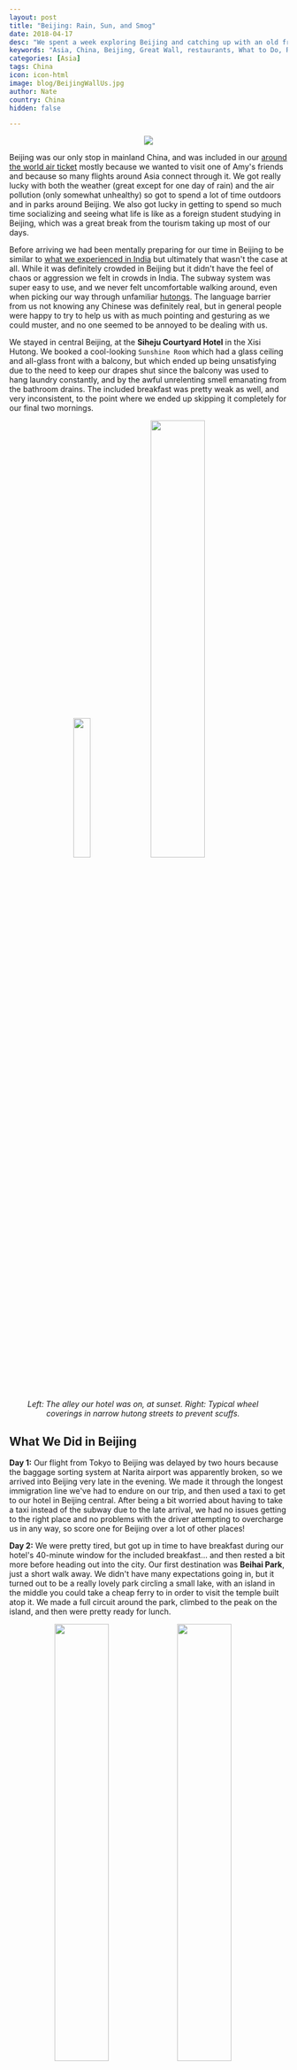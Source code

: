 ```yaml
---
layout: post
title: "Beijing: Rain, Sun, and Smog"
date: 2018-04-17
desc: "We spent a week exploring Beijing and catching up with an old friend. Maybe we were just prepared for the worst, but it was surprisingly easy and comfortable to get around, and we had plenty of good food."
keywords: "Asia, China, Beijing, Great Wall, restaurants, What to Do, RTW"
categories: [Asia]
tags: China
icon: icon-html
image: blog/BeijingWallUs.jpg
author: Nate
country: China
hidden: false

---
```


<div style="text-align: center;"><a href="/static/assets/img/blog/BeijingWallPANO.jpg" target="_blank"><img src="/static/assets/img/blog/BeijingWallPANO.jpg" style="max-width: calc(95% - 20px);"></a></div><p></p> 

Beijing was our only stop in mainland China, and was included in our [around the world air ticket](http://site.awellchartedpath.com/blog/2017/08/RTW-Overview/) mostly because we wanted to visit one of Amy's friends and because so many flights around Asia connect through it. We got really lucky with both the weather (great except for one day of rain) and the air pollution (only somewhat unhealthy) so got to spend a lot of time outdoors and in parks around Beijing. We also got lucky in getting to spend so much time socializing and seeing what life is like as a foreign student studying in Beijing, which was a great break from the tourism taking up most of our days.

Before arriving we had been mentally preparing for our time in Beijing to be similar to [what we experienced in India](http://site.awellchartedpath.com/blog/2018/03/new-delhi/) but ultimately that wasn't the case at all. While it was definitely crowded in Beijing but it didn't have the feel of chaos or aggression we felt in crowds in India. The subway system was super easy to use, and we never felt uncomfortable walking around, even when picking our way through unfamiliar [hutongs](https://en.wikipedia.org/wiki/Hutong). The language barrier from us not knowing any Chinese was definitely real, but in general people were happy to try to help us with as much pointing and gesturing as we could muster, and no one seemed to be annoyed to be dealing with us.

We stayed in central Beijing, at the **Siheju Courtyard Hotel** in the Xisi Hutong. We booked a cool-looking `Sunshine Room` which had a glass ceiling and all-glass front with a balcony, but which ended up being unsatisfying due to the need to keep our drapes shut since the balcony was used to hang laundry constantly, and by the awful unrelenting smell emanating from the bathroom drains. The included breakfast was pretty weak as well, and very inconsistent, to the point where we ended up skipping it completely for our final two mornings.

<div style="text-align: center; max-width: calc(100% - 20px);"><a href="/static/assets/img/blog/BeijingOurStreet.jpg" target="_blank"><img src="/static/assets/img/blog/BeijingOurStreet.jpg" width="25.4%"></a> <a href="/static/assets/img/blog/BeijingHutongWheels.jpg" target="_blank"><img src="/static/assets/img/blog/BeijingHutongWheels.jpg" width="45%"></a><p><i>Left: The alley our hotel was on, at sunset. Right: Typical wheel coverings in narrow hutong streets to prevent scuffs.</i></p></div><p></p>

## <i class="fa fa-check-square" aria-hidden="true" style="color:#2495C4;"></i> What We Did in Beijing

**Day 1:** Our flight from Tokyo to Beijing was delayed by two hours because the baggage sorting system at Narita airport was apparently broken, so we arrived into Beijing very late in the evening. We made it through the longest immigration line we've had to endure on our trip, and then used a taxi to get to our hotel in Beijing central. After being a bit worried about having to take a taxi instead of the subway due to the late arrival, we had no issues getting to the right place and no problems with the driver attempting to overcharge us in any way, so score one for Beijing over a lot of other places!

**Day 2:** We were pretty tired, but got up in time to have breakfast during our hotel's 40-minute window for the included breakfast... and then rested a bit more before heading out into the city. Our first destination was **Beihai Park**, just a short walk away. We didn't have many expectations going in, but it turned out to be a really lovely park circling a small lake, with an island in the middle you could take a cheap ferry to in order to visit the temple built atop it. We made a full circuit around the park, climbed to the peak on the island, and then were pretty ready for lunch.

<div style="text-align: center; max-width: calc(100% - 20px);"><a href="/static/assets/img/blog/BeijingParkCherrys.jpg" target="_blank"><img src="/static/assets/img/blog/BeijingParkCherrys.jpg" width="45%"></a> <a href="/static/assets/img/blog/BeijingParkBridge.jpg" target="_blank"><img src="/static/assets/img/blog/BeijingParkBridge.jpg" width="45%"></a><p><i>Beihai Park</i></p></div><p></p>

We were in serious need of a nap, so we got some food at **Qing-Feng Steamed Buns**, a cheap and ubiquitous chain throughout Beijing. We lucked out that they had an English menu for us to order off of, but after ordering we realized that everyone else there had gotten soup, while we got various steamed buns. So, we may have missed the mark with our order. Oh well! We also stopped at a bakery a couple doors down to stock up on snacks for when we got hungry out adventuring.

In the evening, with a bit more energy, we went out for another walk and went to the **Shichaihai** area, just north of the park we'd been at earlier in the day. It took us a bit to find the promised restaurants and bars, all of which  are on the east side of the lake, and once we got there we were a bit overwhelmed both by how crowded everything was and how little english there was. We wandered through the area a bit before deciding to press on and go to **Mr. Shi's Dumplings**, a restaurant that a lot of other travelers have recommended. We found it in Doujiao Hutong after walking past it once without noticing it, and had some good food, including a fried banana and chocolate dumpling that was very different than everything else we had in Beijing. It was unfortunately a bit more expensive than we were expecting, and we ended up spending nearly 30 USD on dinner for the two of us, after spending just 6 USD total on lunch.

<div style="text-align: center; max-width: calc(100% - 20px);"><a href="/static/assets/img/blog/BeijingSteamedDumplings.jpg" target="_blank"><img src="/static/assets/img/blog/BeijingSteamedDumplings.jpg" width="45%"></a> <a href="/static/assets/img/blog/BeijingPekingDuck.jpg" target="_blank"><img src="/static/assets/img/blog/BeijingPekingDuck.jpg" width="25.4%"></a><p><i>Left: Buns at Qing-Feng. Right: Peking Duck at Siji Minfu.</i></p></div><p></p>

**Day 3:** While we've had really good luck on weather generally, both on our entire trip and in Beijing itself, this was the exception and it rained hard all day. After spending part of the morning hoping it would stop and working on some projects, we headed out into it to go to **Siji Minfu Restaurant** for lunch, which specializes in the famous smoked Peking Duck and is a big favorite among locals and domestic tourists. The restaurant was huge, with probably 80 tables, and we only avoided a wait because we arrived before noon. We ordered only half a duck, since it was just the two of us, and enjoyed watching the servers carve up full ducks beside tables around us. I enjoyed the meal, but to be honest it didn't hold a candle to the [duck soup I had nearly every day in Koh Tao](http://site.awellchartedpath.com/blog/2018/02/Koh-Tao/).

After lunch we walked through the rain to **Jingshan Park**, which is just north of the Forbidden City and has a nice view down upon it from its hilltop temple. The rainy weather was definitely not the best way to visit, but it did mean the park wasn't as jam-packed with people as it normally is, and it was nice to get some more fresh air. 

<div style="text-align: center; max-width: calc(100% - 20px);"><a href="/static/assets/img/blog/BeijingParkRain.jpg" target="_blank"><img src="/static/assets/img/blog/BeijingParkRain.jpg" width="35.5%"></a> <a href="/static/assets/img/blog/BeijingTulips.jpg" target="_blank"><img src="/static/assets/img/blog/BeijingTulips.jpg" width="20%"></a> <a href="/static/assets/img/blog/BeijingForbiddenView.jpg" target="_blank"><img src="/static/assets/img/blog/BeijingForbiddenView.jpg" width="35.5%"></a><p><i>Jingshan Park</i></p></div><p></p>

For dinner, as the rain continued, we stuck near our hotel and ended up at **肉夹馍**, a soup and noodles place just a few minutes away. They spoke zero English and didn't have a translated menu, but they were happy to let me point at some of their hanging photos to order and everything was great. I particularly liked their small meat sandwiches, which most customers got as an accompaniment to their main meal, and which were a little addictive. Not sure what kind of meat it is, nor what exactly was in our soup, but who needs little details like those!

**Day 4:** We got ourselves together early and headed out toward **Tianamen Square** and then into the **Forbidden City**, which is now a museum. We spent a little over two hours wandering through courtyards and visiting the smaller buildings off to the side of the main palaces, since they were a lot less crowded and included a few exhibits. The main palaces were just _packed_ with people, to the point where if you wanted to get closer then 5-6 people deep to see what was inside you had to shove your way through the crowd. I think it's a must-visit while you're in Beijing, but ultimately wasn't that interesting since a lot of the spaces are just pretty and empty.

<div style="text-align: center; max-width: calc(100% - 20px);"><a href="/static/assets/img/blog/BeijingForbiddenRooftop.jpg" target="_blank"><img src="/static/assets/img/blog/BeijingForbiddenRooftop.jpg" width="32%"></a> <a href="/static/assets/img/blog/BeijingForbiddenCrowded.jpg" target="_blank"><img src="/static/assets/img/blog/BeijingForbiddenCrowded.jpg" width="32%"></a> <a href="/static/assets/img/blog/BeijingForbiddenAmyWall.jpg" target="_blank"><img src="/static/assets/img/blog/BeijingForbiddenAmyWall.jpg" width="32%"></a><p><i>In the Forbidden City.</i></p></div><p></p>

After finishing our route through the Forbidden City we walked up to the Dongsi Hutong and had lunch at **Crescent Moon Uighur Restaurant**, a well-reviewed places serving up the meat skewers and other specialities of China's muslim minority. I really liked their lamb and mutton skewers, while Amy wasn't really a fan, and the noodles we had were pretty mediocre. The one dish we both agreed was great was their broccoli, which was served in a steaming pool of rich golden stock that really added a lot of flavor to the greens.

We then walked up to the Dongzhimen Transit Hub to see what we could find out about the `tourist bus to Huanghuacheng Great Wall` and... completely failed. I had found numerous blogs talking about taking this bus, but it is not mentioned on any of the signage in the bus terminal and no one who spoke any English was around for us to ask more about it. It turns out that it may be available at a different bus station–[Xuanwumen](https://www.travelchinaguide.com/china_great_wall/scene/beijing/huanghua.htm) but we gave up after this attempt at finding it.

<div style="text-align: center; max-width: calc(100% - 20px);"><a href="/static/assets/img/blog/BeijingSkewers.jpg" target="_blank"><img src="/static/assets/img/blog/BeijingSkewers.jpg" width="25.4%"></a> <a href="/static/assets/img/blog/BeijingBikeJumble.jpg" target="_blank"><img src="/static/assets/img/blog/BeijingBikeJumble.jpg" width="45%"></a><p><i>Left: Skewers at Crescent Moon. Right: One of the ubiquitous jumbles of bikeshare bikes scattered around Beijing.</i></p></div><p></p>

For Saturday afternoon and evening we had the special treat of joining Ellie, one of Amy's good friends starting from all the way back in middle school, and her boyfriend who are attending a Masters program in Beijing this year. We met up at **Peiping Machine Brewery** in Jiaodaokou Hutong, which is pretty much as good a beer bar as you could find back home in DC, with 20+ varieties on tap and the ability to get flights to taste a bunch of different ones. After spending a couple hours there catching up we walked to **Dali Courtyard**, a fancier restaurant really popular with foreign tourists serving up an ever-changing set menu of dishes from the Yunnan region of China. We had a great meal, though the total lack of information about the dishes (servers would just put them down and walk away worldlessly) was a bit of a let down. After dinner we walked another couple of blocks to **The Other Place**, an apparently-new and definitely-weird bar that some friends of Ellie's from her school program had found. It was full of cats, you had to use a blacklight flashlight to see the prices on the menu, and it seemed like our group may have been their first real customers ever... Luckily we still had plenty to chat about, but we wouldn't recommend heading there. A much later night than we're used to when its just us, and grateful for all the socializing we normally miss out on, we got home around midnight and went straight to bed.

<div style="text-align: center; max-width: calc(100% - 20px);"><a href="/static/assets/img/blog/BeijingSummerTower.jpg" target="_blank"><img src="/static/assets/img/blog/BeijingSummerTower.jpg" width="45%"></a> <a href="/static/assets/img/blog/BeijingSummerLake.jpg" target="_blank"><img src="/static/assets/img/blog/BeijingSummerLake.jpg" width="45%"></a><p><i>Summer Palace</i></p></div><p></p>

**Day 5:** The next morning we had another lame breakfast at our hotel and then went up to Ellie's campus where she treated us to a second breakfast in their dining hall, which was a really nice luxury. After spending a bit more time catching up, Amy and I walked over to the **Summer Palace**, one of the top tourist destinations in Beijing. It was absolutely beautiful out, and since it was a Sunday it wasn't just tourists filling the grounds. Even though it is a really large park it was completely overrun and not the most relaxing, so we walked around enough to get a sense of the place and then headed back toward our hotel.

For dinner we made a return trip to 肉夹馍, the neighborhood soup/sandwich place, and had another lovely (and cheap!) meal.

<div style="text-align: center; max-width: calc(100% - 20px);"><a href="/static/assets/img/blog/BeijingNoodlesAmy.jpg" target="_blank"><img src="/static/assets/img/blog/BeijingNoodlesAmy.jpg" width="25.4%"></a> <a href="/static/assets/img/blog/BeijingNoodlePlace.jpg" target="_blank"><img src="/static/assets/img/blog/BeijingNoodlePlace.jpg" width="45%"></a><p><i>Our favorite local restaurant.</i></p></div><p></p>

<div style="float: right; text-align: right; width: 25%;"><video controls autoplay loop style="width: 100%;">
  <source src="/static/assets/img/blog/BeijingWallTimelapse.mp4" type="video/mp4">
  <a href="/static/assets/img/blog/BeijingWallSteep.jpg" target="_blank"><img src="/static/assets/img/blog/BeijingWallSteep.jpg" width="45%"></a>
</video></div>

**Day 6:** Since we had failed at figuring out a reasonable way to get to/from the Huanghuacheng section of the Great Wall, we decided to just head to the easy and tourist-packed **Badaling section**. We got up early and took the subway out to **Huoying** and then made the short walk over to **Huangtudian Station** where all trains to Badaling now depart from. We were lucky and hit our subway connection perfectly and ended up walking straight on to the 8:04am train, when we'd been expecting to have to wait for the 8:43am train. At just over 1 USD per ticket, taking the train instead of a bus to this section is a really nice, relaxing way to do it, even though it takes about the same amount of time overall.

We arrived to the Great Wall by 9:30am, bought our pedestrian tickets (choosing to forgo the cable car, funicular, and chairlift options) and started our climb. The entrance at Badaling is in the middle of a well-restored section of wall, and we decided to go south from the entrance since we had read it was typically less crowded in that direction as the most popular cable car goes northward. While it was still quite crowded at first, once we got past the first couple of guard towers and the stairs got even steeper for a bit the crowd thinned out a lot and we enjoyed our time climbing up and down the rolling pathway atop the wall. We walked all the way to South Tower 6, the furthest you're allowed to go in this section, and then backtracked to the entrance. From there we could have gone on a full loop of the northern towers too, but after 10 minutes of walking that direction gave up since it was basically just a slow-moving line of people we couldn't make ourselves tolerate.

<div style="text-align: center; max-width: calc(100% - 20px);"><a href="/static/assets/img/blog/BeijingWallSteep.jpg" target="_blank"><img src="/static/assets/img/blog/BeijingWallSteep.jpg" width="32%"></a> <a href="/static/assets/img/blog/BeijingWallUs.jpg" target="_blank"><img src="/static/assets/img/blog/BeijingWallUs.jpg" width="32%"></a> <a href="/static/assets/img/blog/BeijingWallSnaking2.jpg" target="_blank"><img src="/static/assets/img/blog/BeijingWallSnaking2.jpg" width="32%"></a></div><p></p>

The food options at Badaling aren't amazing, but there is both a KFC and Qing-Feng, so you're covered for fast food whether you want to eat western or Chinese. We walked back to the train station and waited in a line that ended up wrapping around the station for the next train back to Beijing, getting back into the city around 3pm.

Since it was on the way to our hotel anyway, we got off at Ellie's university and joined them for dinner and a last chance to catch up before heading onward on our trip. It was really great to get to see Ellie and spend so much time chatting with someone besides ourselves–a rare treat!

**Day 7:** With yet-another early-morning alarm, we finished packing up and headed to the subway. We connected to the Airport Express line, which at 4 USD and only 20 minutes is definitely the best way to get out to the airport. We ended up arriving 2.5 hours before our flight because all the transit worked out perfectly, so we had some time to wander around the airport figuring out what we could get out of vending machines to spend our last remaining Chinese yuan on (Skittles and Fanta at 10am? Yes please!). We also had the nice and unexplained surprise of Cathay Pacific upgrading us to Premium Economy for our four-hour flight to Hong Kong, which was our first upgrade in over 7 months of traveling around.

## <i class="fa fa-check-square" aria-hidden="true" style="color:#2495C4;"></i> How We Did with Our Budget in Beijing

For our time in Beijing, we had budgeted as much as 65 USD a night for accommodations. We ended up spending 72 USD per night for our disappointing hotel room at the Siheju Courtyard Hotel, though we didn't want to stretch our budget any higher so it may have been the best we could afford.

We had also budgeted 15 USD per day per person for food and 15 USD per day per person for entertainment. Out of that planned 60 USD total, we ended up spending 56 USD per day on average, including 26 USD total for 15 separate trips on the subway and the 100 USD total we spent on our great evening out with Ellie and friends on Day 4. Overall, we ended up spending 6 USD more than we had budgeted for our full visit to China, or less than one percent!